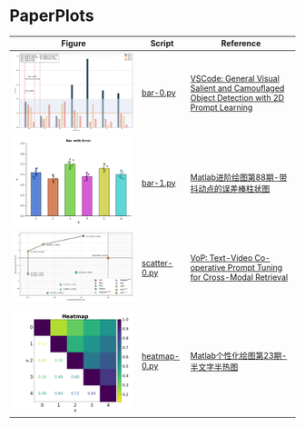 # PaperPlots

| Figure                               | Script                         | Reference                                                                                                                  |
| ------------------------------------ | ------------------------------ | -------------------------------------------------------------------------------------------------------------------------- |
| ![bar-0](./assets/bar-0.png)         | [bar-0.py](./bar-0.py)         | [VSCode: General Visual Salient and Camouflaged Object Detection with 2D Prompt Learning](http://arxiv.org/abs/2311.15011) |
| ![bar-1](./assets/bar-1.png)         | [bar-1.py](./bar-1.py)         | [Matlab进阶绘图第88期-带抖动点的误差棒柱状图](https://mp.weixin.qq.com/s/ZNoONMzxk0EEa6bW3G8etQ)                           |
| ![scatter-0](./assets/scatter-0.png) | [scatter-0.py](./scatter-0.py) | [VoP: Text-Video Co-operative Prompt Tuning for Cross-Modal Retrieval](https://arxiv.org/abs/2211.12764)                   |
| ![heatmap-0](./assets/heatmap-0.png) | [heatmap-0.py](./heatmap-0.py) | [Matlab个性化绘图第23期-半文字半热图](https://mp.weixin.qq.com/s/0X9yyPlGBFN__GkltLvFTA)                                   |
